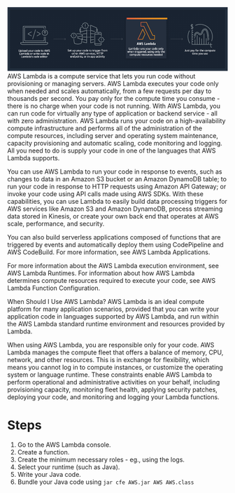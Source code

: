 <img src="img/product-page-diagram_Lambda-HowItWorks.68a0bcacfcf46fccf04b97f16b686ea44494303f.png">
AWS Lambda is a compute service that lets you run code without provisioning or managing servers. AWS Lambda executes your code only when needed and scales automatically, from a few requests per day to thousands per second. You pay only for the compute time you consume - there is no charge when your code is not running. With AWS Lambda, you can run code for virtually any type of application or backend service - all with zero administration. AWS Lambda runs your code on a high-availability compute infrastructure and performs all of the administration of the compute resources, including server and operating system maintenance, capacity provisioning and automatic scaling, code monitoring and logging. All you need to do is supply your code in one of the languages that AWS Lambda supports.

You can use AWS Lambda to run your code in response to events, such as changes to data in an Amazon S3 bucket or an Amazon DynamoDB table; to run your code in response to HTTP requests using Amazon API Gateway; or invoke your code using API calls made using AWS SDKs. With these capabilities, you can use Lambda to easily build data processing triggers for AWS services like Amazon S3 and Amazon DynamoDB, process streaming data stored in Kinesis, or create your own back end that operates at AWS scale, performance, and security.

You can also build serverless applications composed of functions that are triggered by events and automatically deploy them using CodePipeline and AWS CodeBuild. For more information, see AWS Lambda Applications.

For more information about the AWS Lambda execution environment, see AWS Lambda Runtimes. For information about how AWS Lambda determines compute resources required to execute your code, see AWS Lambda Function Configuration.

When Should I Use AWS Lambda?
AWS Lambda is an ideal compute platform for many application scenarios, provided that you can write your application code in languages supported by AWS Lambda, and run within the AWS Lambda standard runtime environment and resources provided by Lambda.

When using AWS Lambda, you are responsible only for your code. AWS Lambda manages the compute fleet that offers a balance of memory, CPU, network, and other resources. This is in exchange for flexibility, which means you cannot log in to compute instances, or customize the operating system or language runtime. These constraints enable AWS Lambda to perform operational and administrative activities on your behalf, including provisioning capacity, monitoring fleet health, applying security patches, deploying your code, and monitoring and logging your Lambda functions.

<h1>Steps</h1>
<ol>
<li> Go to the AWS Lambda console.
<li> Create a function.
<li> Create the minimum necessary roles - eg., using the logs.
<li> Select your runtime (such as Java).
<li> Write your Java code.
<li> Bundle your Java code using <code>jar cfe AWS.jar AWS AWS.class</code>
</ol>